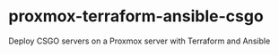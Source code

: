 # proxmox-terraform-ansible-csgo
Deploy CSGO servers on a Proxmox server with Terraform and Ansible
